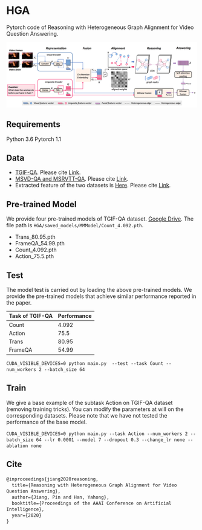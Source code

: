 # HGA
Pytorch code of Reasoning with Heterogeneous Graph Alignment for Video Question Answering.

![HGA](HGA.png)

## Requirements
Python 3.6
Pytorch 1.1

## Data
- [TGIF-QA](https://github.com/YunseokJANG/tgif-qa). Please cite [Link](https://arxiv.org/abs/1704.04497).
- [MSVD-QA and MSRVTT-QA](https://github.com/xudejing/video-question-answering). Please cite [Link](https://dl.acm.org/doi/pdf/10.1145/3123266.3123427).
- Extracted feature of the two datasets is [Here](https://github.com/fanchenyou/HME-VideoQA). Please cite [Link](https://arxiv.org/abs/1904.04357).

## Pre-trained Model
We provide four pre-trained models of TGIF-QA dataset. [Google Drive](https://drive.google.com/open?id=13_0YbJPivYps0vqarOKOF8c2Lf7_b4ab). The file path is `HGA/saved_models/MMModel/Count_4.092.pth`.
- Trans_80.95.pth
- FrameQA_54.99.pth
- Count_4.092.pth
- Action_75.5.pth

## Test
The model test is carried out by loading the above pre-trained models. We provide the pre-trained models that achieve similar performance reported in the paper.

|Task of TGIF-QA|Performance|
|---|---|
|Count|4.092|
|Action|75.5|
|Trans|80.95|
|FrameQA|54.99|

```
CUDA_VISIBLE_DEVICES=0 python main.py  --test --task Count --num_workers 2 --batch_size 64
```

## Train
We give a base example of the subtask Action on TGIF-QA dataset (removing training tricks). You can modify the parameters at will on the corresponding datasets.
Please note that we have not tested the performance of the base model.
```
CUDA_VISIBLE_DEVICES=0 python main.py --task Action --num_workers 2 --batch_size 64 --lr 0.0001 --model 7 --dropout 0.3 --change_lr none --ablation none
```

## Cite

```
@inproceedings{jiang2020reasoning,
  title={Reasoning with Heterogeneous Graph Alignment for Video Question Answering},
  author={Jiang, Pin and Han, Yahong},
  booktitle={Proceedings of the AAAI Conference on Artificial Intelligence},
  year={2020}
}
```

